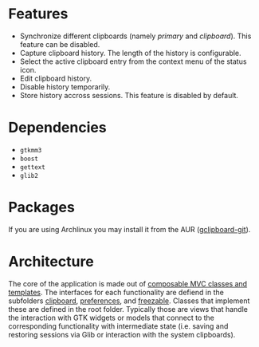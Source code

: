# Features

* Synchronize different clipboards (namely _primary_ and _clipboard_).  This feature can be disabled.
* Capture clipboard history.  The length of the history is configurable.
* Select the active clipboard entry from the context menu of the status icon.
* Edit clipboard history.
* Disable history temporarily.
* Store history accross sessions.  This feature is disabled by default.

# Dependencies

* `gtkmm3`
* `boost`
* `gettext`
* `glib2`

# Packages

If you are using Archlinux you may install it from the AUR ([gclipboard-git](https://aur.archlinux.org/packages/gclipboard-git)).

# Architecture

The core of the application is made out of [composable MVC classes and templates](src/util/).  The interfaces for each functionality are defiend in the subfolders [clipboard](src/clipboard/), [preferences](src/preferences/), and [freezable](src/freezable/).  Classes that implement these are defined in the root folder.  Typically those are views that handle the interaction with GTK widgets or models that connect to the corresponding functionality with intermediate state (i.e. saving and restoring sessions via Glib or interaction with the system clipboards).
